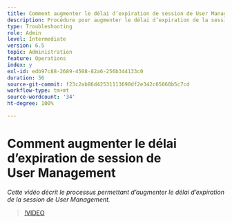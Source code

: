 ```yaml
---
title: Comment augmenter le délai d’expiration de session de User Management
description: Procédure pour augmenter le délai d’expiration de la session de User Management pour un utilisateur ou une utilisatrice
type: Troubleshooting
role: Admin
level: Intermediate
version: 6.5
topic: Administration
feature: Operations
index: y
exl-id: edb97c88-2689-4508-82a6-256b344133c0
duration: 56
source-git-commit: f23c2ab86d42531113690df2e342c65060b5c7cd
workflow-type: tm+mt
source-wordcount: '34'
ht-degree: 100%

---
```



# Comment augmenter le délai d’expiration de session de User Management

*Cette vidéo décrit le processus permettant d’augmenter le délai d’expiration de la session de User Management.*

>[!VIDEO](https://video.tv.adobe.com/v/335503?quality=12&learn=on)
